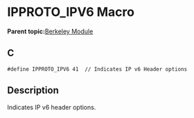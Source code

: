 # IPPROTO\_IPV6 Macro

**Parent topic:**[Berkeley Module](GUID-5F35C98C-EC8E-40FF-9B62-3B31D508F820.md)

## C

```
#define IPPROTO_IPV6 41  // Indicates IP v6 Header options
```

## Description

Indicates IP v6 header options.

